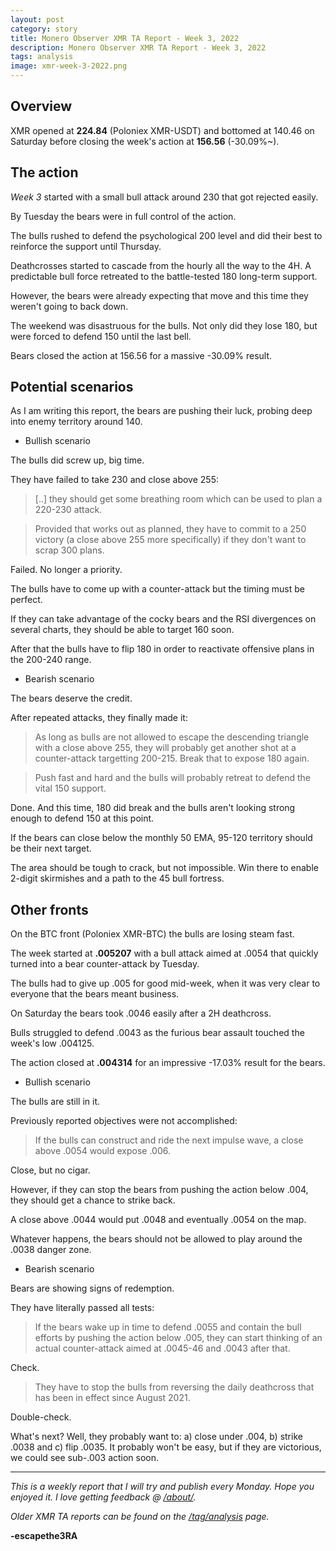 ```yaml
---
layout: post
category: story
title: Monero Observer XMR TA Report - Week 3, 2022
description: Monero Observer XMR TA Report - Week 3, 2022
tags: analysis
image: xmr-week-3-2022.png
---
```


## Overview

XMR opened at **224.84** (Poloniex XMR-USDT) and bottomed at 140.46 on Saturday before closing the week's action at **156.56** (-30.09%~).

## The action

*Week 3* started with a small bull attack around 230 that got rejected easily.

By Tuesday the bears were in full control of the action.  

The bulls rushed to defend the psychological 200 level and did their best to reinforce the support until Thursday.

Deathcrosses started to cascade from the hourly all the way to the 4H. A predictable bull force retreated to the battle-tested 180 long-term support.

However, the bears were already expecting that move and this time they weren't going to back down. 

The weekend was disastruous for the bulls. Not only did they lose 180, but were forced to defend 150 until the last bell.

Bears closed the action at 156.56 for a massive -30.09% result.

## Potential scenarios

As I am writing this report, the bears are pushing their luck, probing deep into enemy territory around 140.

- Bullish scenario

The bulls did screw up, big time.

They have failed to take 230 and close above 255:

> [..] they should get some breathing room which can be used to plan a 220-230 attack.

> Provided that works out as planned, they have to commit to a 250 victory (a close above 255 more specifically) if they don't want to scrap 300 plans.

Failed. No longer a priority.

The bulls have to come up with a counter-attack but the timing must be perfect.

If they can take advantage of the cocky bears and the RSI divergences on several charts, they should be able to target 160 soon.

After that the bulls have to flip 180 in order to reactivate offensive plans in the 200-240 range.

- Bearish scenario

The bears deserve the credit.

After repeated attacks, they finally made it:

> As long as bulls are not allowed to escape the descending triangle with a close above 255, they will probably get another shot at a counter-attack targetting 200-215. Break that to expose 180 again.

> Push fast and hard and the bulls will probably retreat to defend the vital 150 support.

Done. And this time, 180 did break and the bulls aren't looking strong enough to defend 150 at this point.

If the bears can close below the monthly 50 EMA, 95-120 territory should be their next target. 

The area should be tough to crack, but not impossible. Win there to enable 2-digit skirmishes and a path to the 45 bull fortress.


## Other fronts

On the BTC front (Poloniex XMR-BTC) the bulls are losing steam fast.

The week started at **.005207** with a bull attack aimed at .0054 that quickly turned into a bear counter-attack by Tuesday.

The bulls had to give up .005 for good mid-week, when it was very clear to everyone that the bears meant business.

On Saturday the bears took .0046 easily after a 2H deathcross. 

Bulls struggled to defend .0043 as the furious bear assault touched the week's low .004125.

The action closed at **.004314** for an impressive -17.03% result for the bears.

- Bullish scenario

The bulls are still in it.

Previously reported objectives were not accomplished:

> If the bulls can construct and ride the next impulse wave, a close above .0054 would expose .006. 

Close, but no cigar. 

However, if they can stop the bears from pushing the action below .004, they should get a chance to strike back. 

A close above .0044 would put .0048 and eventually .0054 on the map.

Whatever happens, the bears should not be allowed to play around the .0038 danger zone.


- Bearish scenario

Bears are showing signs of redemption.

They have literally passed all tests:

> If the bears wake up in time to defend .0055 and contain the bull efforts by pushing the action below .005, they can start thinking of an actual counter-attack aimed at .0045-46 and .0043 after that.

Check.

> They have to stop the bulls from reversing the daily deathcross that has been in effect since August 2021.

Double-check.

What's next? Well, they probably want to: a) close under .004, b) strike .0038 and c) flip .0035. It probably won't be easy, but if they are victorious, we could see sub-.003 action soon.

---

*This is a weekly report that I will try and publish every Monday. Hope you enjoyed it. I love getting feedback @ [/about/](/about/).*

*Older XMR TA reports can be found on the [/tag/analysis](/tag/analysis) page.*

**-escapethe3RA**
